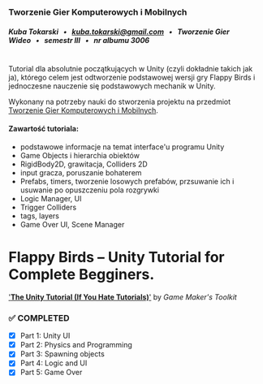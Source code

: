 ### Tworzenie Gier Komputerowych i Mobilnych
##### Kuba Tokarski   •   kuba.tokarski@gmail.com   •   Tworzenie Gier Wideo   •   semestr III   •   nr albumu 3006

#

Tutorial dla absolutnie początkujących w Unity (czyli dokładnie takich jak ja), którego celem jest odtworzenie podstawowej wersji gry Flappy Birds i jednoczesne nauczenie się podstawowych mechanik w Unity.

Wykonany na potrzeby nauki do stworzenia projektu na przedmiot [Tworzenie Gier Komputerowych i Mobilnych](https://github.com/kubatokarski/wsf-tgkim).

#### Zawartość tutoriala:

- podstawowe informacje na temat interface'u programu Unity
- Game Objects i hierarchia obiektów
- RigidBody2D, grawitacja, Colliders 2D
- input gracza, poruszanie bohaterem
- Prefabs, timers, tworzenie losowych prefabów, przsuwanie ich i usuwanie po opuszczeniu pola rozgrywki
- Logic Manager, UI
- Trigger Colliders
- tags, layers
- Game Over UI, Scene Manager

# Flappy Birds – Unity Tutorial for Complete Begginers.

['**The Unity Tutorial (If You Hate Tutorials)**'](https://www.youtube.com/watch?v=XtQMytORBmM) by *Game Maker's Toolkit* 


### ✅ COMPLETED

- [X] Part 1: Unity UI
- [X] Part 2: Physics and Programming
- [X] Part 3: Spawning objects
- [X] Part 4: Logic and UI
- [X] Part 5: Game Over